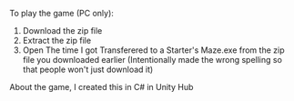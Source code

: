To play the game (PC only):
1. Download the zip file
2. Extract the zip file
3. Open The time I got Transferered to a Starter's Maze.exe from the zip file you downloaded earlier
(Intentionally made the wrong spelling so that people won't just download it)

About the game, I created this in C# in Unity Hub
